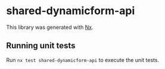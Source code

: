 # shared-dynamicform-api

This library was generated with [Nx](https://nx.dev).

## Running unit tests

Run `nx test shared-dynamicform-api` to execute the unit tests.
